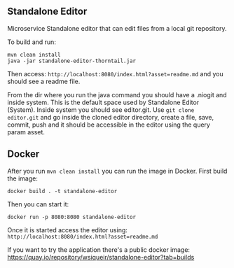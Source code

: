 Standalone Editor
--
Microservice Standalone editor that can edit files from a local git repository.

To build and run:

~~~
mvn clean install
java -jar standalone-editor-thorntail.jar 
~~~

Then access: `http://localhost:8080/index.html?asset=readme.md` and you should see a readme file.

From the dir where you run the java command you should have a .niogit and inside system. This is the default space used by Standalone Editor (System). Inside system you should see editor.git. Use `git clone editor.git` and go inside the cloned editor directory, create a file, save, commit, push and it should be accessible in the editor using the query param asset.

Docker
--

After you run `mvn clean install` you can run the image in Docker. First build the image:

~~~
docker build . -t standalone-editor
~~~

Then you can start it:

~~~
docker run -p 8080:8080 standalone-editor
~~~

Once it is started access the editor using: `http://localhost:8080/index.html?asset=readme.md`

If you want to try the application there's a public docker image: https://quay.io/repository/wsiqueir/standalone-editor?tab=builds
